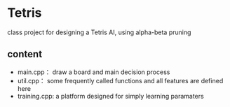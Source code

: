 # Tetris

class project for designing a Tetris AI, using alpha-beta pruning

##  content ##
* main.cpp：  draw a board and main decision process<br>
* util.cpp：  some frequently called functions and all features are defined here<br>
* training.cpp: a platform designed for simply learning paramaters
